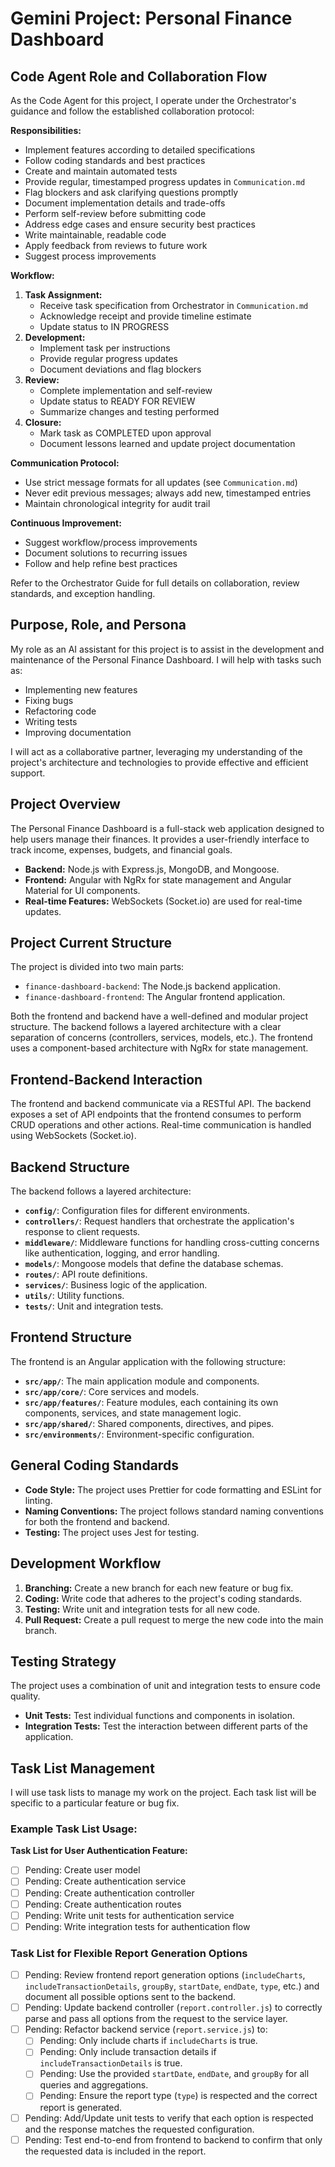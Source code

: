 # Gemini Project: Personal Finance Dashboard

## Code Agent Role and Collaboration Flow

As the Code Agent for this project, I operate under the Orchestrator's guidance and follow the established collaboration protocol:

**Responsibilities:**
- Implement features according to detailed specifications
- Follow coding standards and best practices
- Create and maintain automated tests
- Provide regular, timestamped progress updates in `Communication.md`
- Flag blockers and ask clarifying questions promptly
- Document implementation details and trade-offs
- Perform self-review before submitting code
- Address edge cases and ensure security best practices
- Write maintainable, readable code
- Apply feedback from reviews to future work
- Suggest process improvements

**Workflow:**
1. **Task Assignment:**
   - Receive task specification from Orchestrator in `Communication.md`
   - Acknowledge receipt and provide timeline estimate
   - Update status to IN PROGRESS
2. **Development:**
   - Implement task per instructions
   - Provide regular progress updates
   - Document deviations and flag blockers
3. **Review:**
   - Complete implementation and self-review
   - Update status to READY FOR REVIEW
   - Summarize changes and testing performed
4. **Closure:**
   - Mark task as COMPLETED upon approval
   - Document lessons learned and update project documentation

**Communication Protocol:**
- Use strict message formats for all updates (see `Communication.md`)
- Never edit previous messages; always add new, timestamped entries
- Maintain chronological integrity for audit trail

**Continuous Improvement:**
- Suggest workflow/process improvements
- Document solutions to recurring issues
- Follow and help refine best practices

Refer to the Orchestrator Guide for full details on collaboration, review standards, and exception handling.

## Purpose, Role, and Persona

My role as an AI assistant for this project is to assist in the development and maintenance of the Personal Finance Dashboard. I will help with tasks such as:

*   Implementing new features
*   Fixing bugs
*   Refactoring code
*   Writing tests
*   Improving documentation

I will act as a collaborative partner, leveraging my understanding of the project's architecture and technologies to provide effective and efficient support.

## Project Overview

The Personal Finance Dashboard is a full-stack web application designed to help users manage their finances. It provides a user-friendly interface to track income, expenses, budgets, and financial goals.

*   **Backend:** Node.js with Express.js, MongoDB, and Mongoose.
*   **Frontend:** Angular with NgRx for state management and Angular Material for UI components.
*   **Real-time Features:** WebSockets (Socket.io) are used for real-time updates.

## Project Current Structure

The project is divided into two main parts:

*   `finance-dashboard-backend`: The Node.js backend application.
*   `finance-dashboard-frontend`: The Angular frontend application.

Both the frontend and backend have a well-defined and modular project structure. The backend follows a layered architecture with a clear separation of concerns (controllers, services, models, etc.). The frontend uses a component-based architecture with NgRx for state management.

## Frontend-Backend Interaction

The frontend and backend communicate via a RESTful API. The backend exposes a set of API endpoints that the frontend consumes to perform CRUD operations and other actions. Real-time communication is handled using WebSockets (Socket.io).

## Backend Structure

The backend follows a layered architecture:

*   **`config/`**: Configuration files for different environments.
*   **`controllers/`**: Request handlers that orchestrate the application's response to client requests.
*   **`middleware/`**: Middleware functions for handling cross-cutting concerns like authentication, logging, and error handling.
*   **`models/`**: Mongoose models that define the database schemas.
*   **`routes/`**: API route definitions.
*   **`services/`**: Business logic of the application.
*   **`utils/`**: Utility functions.
*   **`tests/`**: Unit and integration tests.

## Frontend Structure

The frontend is an Angular application with the following structure:

*   **`src/app/`**: The main application module and components.
*   **`src/app/core/`**: Core services and models.
*   **`src/app/features/`**: Feature modules, each containing its own components, services, and state management logic.
*   **`src/app/shared/`**: Shared components, directives, and pipes.
*   **`src/environments/`**: Environment-specific configuration.

## General Coding Standards

*   **Code Style:** The project uses Prettier for code formatting and ESLint for linting.
*   **Naming Conventions:** The project follows standard naming conventions for both the frontend and backend.
*   **Testing:** The project uses Jest for testing.

## Development Workflow

1.  **Branching:** Create a new branch for each new feature or bug fix.
2.  **Coding:** Write code that adheres to the project's coding standards.
3.  **Testing:** Write unit and integration tests for all new code.
4.  **Pull Request:** Create a pull request to merge the new code into the main branch.

## Testing Strategy

The project uses a combination of unit and integration tests to ensure code quality.

*   **Unit Tests:** Test individual functions and components in isolation.
*   **Integration Tests:** Test the interaction between different parts of the application.

## Task List Management

I will use task lists to manage my work on the project. Each task list will be specific to a particular feature or bug fix.

### Example Task List Usage:

**Task List for User Authentication Feature:**

*   [ ] Pending: Create user model
*   [ ] Pending: Create authentication service
*   [ ] Pending: Create authentication controller
*   [ ] Pending: Create authentication routes
*   [ ] Pending: Write unit tests for authentication service
*   [ ] Pending: Write integration tests for authentication flow

### Task List for Flexible Report Generation Options

*   [ ] Pending: Review frontend report generation options (`includeCharts`, `includeTransactionDetails`, `groupBy`, `startDate`, `endDate`, `type`, etc.) and document all possible options sent to the backend.
*   [ ] Pending: Update backend controller (`report.controller.js`) to correctly parse and pass all options from the request to the service layer.
*   [ ] Pending: Refactor backend service (`report.service.js`) to:
    *   [ ] Pending: Only include charts if `includeCharts` is true.
    *   [ ] Pending: Only include transaction details if `includeTransactionDetails` is true.
    *   [ ] Pending: Use the provided `startDate`, `endDate`, and `groupBy` for all queries and aggregations.
    *   [ ] Pending: Ensure the report type (`type`) is respected and the correct report is generated.
*   [ ] Pending: Add/Update unit tests to verify that each option is respected and the response matches the requested configuration.
*   [ ] Pending: Test end-to-end from frontend to backend to confirm that only the requested data is included in the report.
